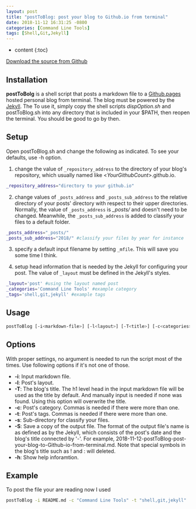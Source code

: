 ```yaml
---
layout: post
title: "postToBlog: post your blog to Github.io from terminal"
date: 2018-11-12 16:31:25 -0800
categories: [Command Line Tools]
tags: [Shell,Git,Jekyll]
---
```


* content
{:toc}



[Download the source from Github](https://github.com/YiZhangCUG/OpenSourcePrograms)

## Installation

**postToBolg** is a shell script that posts a markdown file to a [Github.pages](https://pages.github.com) hosted personal blog from terminal. The blog must be powered by the [Jekyll](https://jekyllrb.com). The To use it, simply copy the shell scripts *dispOption.sh* and postToBlog.sh into any directory that is included in your $PATH, then reopen the terminal. You should be good to go by then.

## Setup

Open postToBlog.sh and change the following as indicated. To see your defaults, use -h option.

1. change the value of `_repository_address` to the directory of your blog's repository, which usually named like <*YourGithubCount*>.github.io.
```bash
_repository_address="directory to your github.io"
```

2. change values of `_posts_address` and `_posts_sub_address` to the relative directory of your posts' directory with respect to their upper directories. Normally, the value of `_posts_address` is *_posts/* and doesn't need to be changed. Meanwhile, the `_posts_sub_address` is added to classify your files to a default folder.
```bash
_posts_address="_posts/"
_posts_sub_address="2018/" #classify your files by year for instance
```

3. specify a default input filename by setting `_mfile`. This will save you some time I think.

4. setup head information that is needed by the Jekyll for configuring your post. The value of `_layout` must be defined in the Jekyll's styles.
```bash
_layout='post' #using the layout named post
_categories='Command Line Tools' #example category
_tags='shell,git,jekyll' #example tags
```

## Usage

```bash
postToBlog [-i<markdown-file>] [-l<layout>] [-T<title>] [-c<categories>] [-t<tags>] [-s<sub-directory>] [-S] [-h]
```

## Options

With proper settings, no argument is needed to run the script most of the times. Use following options if it's not one of those.

+ __-i__: Input markdown file.
+ __-l__: Post's layout.
+ __-T__: The blog's title. The h1 level head in the input markdown file will be used as the title by default. And manually input is needed if none was found. Using this option will overwrite the title.
+ __-c__: Post's category. Commas is needed if there were more than one.
+ __-t__: Post's tags. Commas is needed if there were more than one.
+ __-s__: Sub-directory for classify your files.
+ __-S__: Save a copy of the output file. The format of the output file's name is as defined as by the Jekyll, which consists of the post's date and the blog's title connected by '-'. For example, 2018-11-12-postToBlog-post-your-blog-to-Github-io-from-terminal.md. Note that special symbols in the blog's title such as ! and : will deleted.
+ __-h__: Show help inforamtion.

## Example

To post the file your are reading now I used
```bash
postToBlog -i README.md -c "Command Line Tools" -t "shell,git,jekyll"
```
